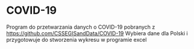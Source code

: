 # COVID-19
Program do przetwarzania danych o COVID-19 pobranych z https://github.com/CSSEGISandData/COVID-19 
Wybiera dane dla Polski i przygotowuje do stworzenia wykresu w programie excel
